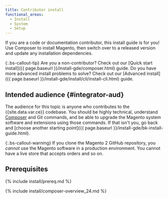 ```yaml
---
title: Contributor install
functional_areas:
  - Install
  - System
  - Setup
---
```


If you are a code or documentation contributor, this install guide is for you! Use Composer to install Magento, then switch over to a released version and update any installation dependencies.

{:.bs-callout-tip}
Are you a non-contributor? Check out our [Quick start install]({{ page.baseurl }}/install-gde/composer.html) guide. Do you have more advanced install problems to solve? Check out our [Advanced install]({{ page.baseurl }}/install-gde/install/cli/install-cli.html) guide.

## Intended audience {#integrator-aud}

The audience for this topic is anyone who contributes to the {{site.data.var.ce}} codebase.
You should be highly technical, understand [Composer](https://glossary.magento.com/composer) and Git commands, and be able to upgrade the Magento system software and extensions using those commands. If that isn't you, go back and [choose another starting point]({{ page.baseurl }}/install-gde/bk-install-guide.html).

{:.bs-callout-warning}
If you clone the Magento 2 GitHub repository, you _cannot_ use the Magento software in a production environment.
You cannot have a live store that accepts orders and so on.

## Prerequisites

{% include install/prereq.md %}

{% include install/composer-overview_24.md %}